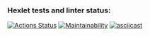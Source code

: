 ### Hexlet tests and linter status:
[![Actions Status](https://github.com/jeefo93/java-project-61/actions/workflows/hexlet-check.yml/badge.svg)](https://github.com/jeefo93/java-project-61/actions)
[![Maintainability](https://api.codeclimate.com/v1/badges/c6bceeb1ad4ef769edb0/maintainability)](https://codeclimate.com/github/jeefo93/java-project-61/maintainability)
[![asciicast](https://asciinema.org/a/hlk27xGGa2ciWenh5DajWwHos.svg)](https://asciinema.org/a/hlk27xGGa2ciWenh5DajWwHos)
